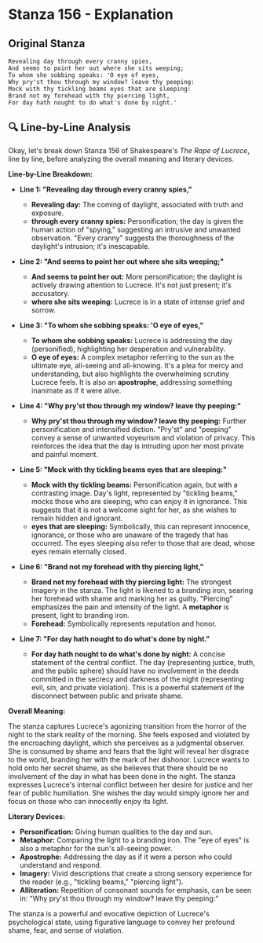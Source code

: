 # Stanza 156 - Explanation

## Original Stanza
```
Revealing day through every cranny spies,
And seems to point her out where she sits weeping;
To whom she sobbing speaks: 'O eye of eyes,
Why pry'st thou through my window? leave thy peeping:
Mock with thy tickling beams eyes that are sleeping:
Brand not my forehead with thy piercing light,
For day hath nought to do what's done by night.'
```

## 🔍 Line-by-Line Analysis
Okay, let's break down Stanza 156 of Shakespeare's *The Rape of Lucrece*, line by line, before analyzing the overall meaning and literary devices.

**Line-by-Line Breakdown:**

*   **Line 1: "Revealing day through every cranny spies,"**
    *   **Revealing day:** The coming of daylight, associated with truth and exposure.
    *   **through every cranny spies:**  Personification; the day is given the human action of "spying," suggesting an intrusive and unwanted observation. "Every cranny" suggests the thoroughness of the daylight's intrusion; it's inescapable.

*   **Line 2: "And seems to point her out where she sits weeping;"**
    *   **And seems to point her out:** More personification; the daylight is actively drawing attention to Lucrece. It's not just present; it's accusatory.
    *   **where she sits weeping:** Lucrece is in a state of intense grief and sorrow.

*   **Line 3: "To whom she sobbing speaks: 'O eye of eyes,"**
    *   **To whom she sobbing speaks:** Lucrece is addressing the day (personified), highlighting her desperation and vulnerability.
    *   **O eye of eyes:** A complex metaphor referring to the sun as the ultimate eye, all-seeing and all-knowing. It's a plea for mercy and understanding, but also highlights the overwhelming scrutiny Lucrece feels. It is also an **apostrophe**, addressing something inanimate as if it were alive.

*   **Line 4: "Why pry'st thou through my window? leave thy peeping:"**
    *   **Why pry'st thou through my window? leave thy peeping:**  Further personification and intensified diction. "Pry'st" and "peeping" convey a sense of unwanted voyeurism and violation of privacy. This reinforces the idea that the day is intruding upon her most private and painful moment.

*   **Line 5: "Mock with thy tickling beams eyes that are sleeping:"**
    *   **Mock with thy tickling beams:** Personification again, but with a contrasting image. Day's light, represented by "tickling beams," mocks those who are sleeping, who can enjoy it in ignorance. This suggests that it is not a welcome sight for her, as she wishes to remain hidden and ignorant.
    *   **eyes that are sleeping:** Symbolically, this can represent innocence, ignorance, or those who are unaware of the tragedy that has occurred. The eyes sleeping also refer to those that are dead, whose eyes remain eternally closed.

*   **Line 6: "Brand not my forehead with thy piercing light,"**
    *   **Brand not my forehead with thy piercing light:** The strongest imagery in the stanza. The light is likened to a branding iron, searing her forehead with shame and marking her as guilty. "Piercing" emphasizes the pain and intensity of the light. A **metaphor** is present, light to branding iron.
    *   **Forehead:** Symbolically represents reputation and honor.

*   **Line 7: "For day hath nought to do what's done by night."**
    *   **For day hath nought to do what's done by night:** A concise statement of the central conflict. The day (representing justice, truth, and the public sphere) should have no involvement in the deeds committed in the secrecy and darkness of the night (representing evil, sin, and private violation). This is a powerful statement of the disconnect between public and private shame.

**Overall Meaning:**

The stanza captures Lucrece's agonizing transition from the horror of the night to the stark reality of the morning.  She feels exposed and violated by the encroaching daylight, which she perceives as a judgmental observer. She is consumed by shame and fears that the light will reveal her disgrace to the world, branding her with the mark of her dishonor. Lucrece wants to hold onto her secret shame, as she believes that there should be no involvement of the day in what has been done in the night. The stanza expresses Lucrece's internal conflict between her desire for justice and her fear of public humiliation. She wishes the day would simply ignore her and focus on those who can innocently enjoy its light.

**Literary Devices:**

*   **Personification:** Giving human qualities to the day and sun.
*   **Metaphor:** Comparing the light to a branding iron. The "eye of eyes" is also a metaphor for the sun's all-seeing power.
*   **Apostrophe:** Addressing the day as if it were a person who could understand and respond.
*   **Imagery:** Vivid descriptions that create a strong sensory experience for the reader (e.g., "tickling beams," "piercing light").
*   **Alliteration:** Repetition of consonant sounds for emphasis, can be seen in: "Why pry'st thou through my window? leave thy peeping:"

The stanza is a powerful and evocative depiction of Lucrece's psychological state, using figurative language to convey her profound shame, fear, and sense of violation.
